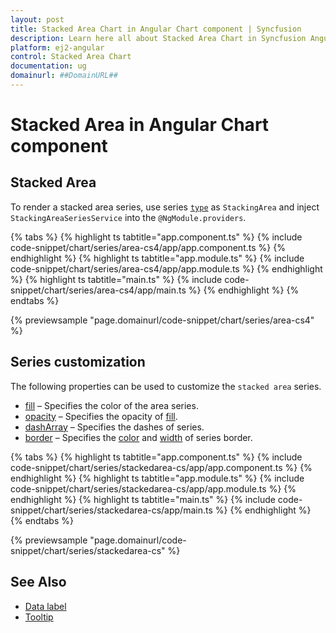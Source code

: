 ```yaml
---
layout: post
title: Stacked Area Chart in Angular Chart component | Syncfusion
description: Learn here all about Stacked Area Chart in Syncfusion Angular Chart component of Syncfusion Essential JS 2 and more.
platform: ej2-angular
control: Stacked Area Chart
documentation: ug
domainurl: ##DomainURL##
---
```

# Stacked Area in Angular Chart component

## Stacked Area

To render a stacked area series, use series [`type`](https://ej2.syncfusion.com/angular/documentation/api/chart/seriesDirective/#type) as `StackingArea` and inject `StackingAreaSeriesService` into the `@NgModule.providers`.

{% tabs %}
{% highlight ts tabtitle="app.component.ts" %}
{% include code-snippet/chart/series/area-cs4/app/app.component.ts %}
{% endhighlight %}
{% highlight ts tabtitle="app.module.ts" %}
{% include code-snippet/chart/series/area-cs4/app/app.module.ts %}
{% endhighlight %}
{% highlight ts tabtitle="main.ts" %}
{% include code-snippet/chart/series/area-cs4/app/main.ts %}
{% endhighlight %}
{% endtabs %}

{% previewsample "page.domainurl/code-snippet/chart/series/area-cs4" %}

## Series customization

The following properties can be used to customize the `stacked area` series.

* [fill](https://ej2.syncfusion.com/angular/documentation/api/chart/seriesModel/#fill) – Specifies the color of the area series.
* [opacity](https://ej2.syncfusion.com/angular/documentation/api/chart/seriesModel/#opacity) – Specifies the opacity of [fill](https://ej2.syncfusion.com/angular/documentation/api/chart/seriesModel/#fill).
* [dashArray](https://ej2.syncfusion.com/angular/documentation/api/chart/seriesModel/#dasharray) – Specifies the dashes of series.
* [border](https://ej2.syncfusion.com/angular/documentation/api/chart/borderModel/) – Specifies the [color](https://ej2.syncfusion.com/angular/documentation/api/chart/borderModel/#color) and [width](https://ej2.syncfusion.com/angular/documentation/api/chart/borderModel/#width) of series border.

{% tabs %}
{% highlight ts tabtitle="app.component.ts" %}
{% include code-snippet/chart/series/stackedarea-cs/app/app.component.ts %}
{% endhighlight %}
{% highlight ts tabtitle="app.module.ts" %}
{% include code-snippet/chart/series/stackedarea-cs/app/app.module.ts %}
{% endhighlight %}
{% highlight ts tabtitle="main.ts" %}
{% include code-snippet/chart/series/stackedarea-cs/app/main.ts %}
{% endhighlight %}
{% endtabs %}

{% previewsample "page.domainurl/code-snippet/chart/series/stackedarea-cs" %}

## See Also

* [Data label](../data-labels/)
* [Tooltip](../tool-tip/)
